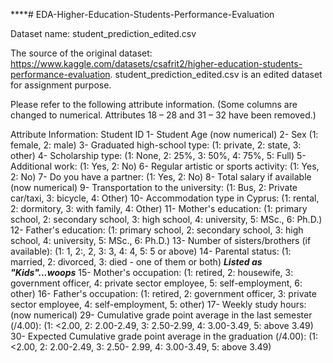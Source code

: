 ****# EDA-Higher-Education-Students-Performance-Evaluation

Dataset name: student_prediction_edited.csv

The source of the original dataset: https://www.kaggle.com/datasets/csafrit2/higher-education-students-performance-evaluation.
student_prediction_edited.csv is an edited dataset for assignment purpose.

Please refer to the following attribute information.
(Some columns are changed to numerical. Attributes 18 – 28 and 31 – 32 have been removed.)

Attribute Information:
Student ID
1- Student Age (now numerical)
2- Sex (1: female, 2: male)
3- Graduated high-school type: (1: private, 2: state, 3: other)
4- Scholarship type: (1: None, 2: 25%, 3: 50%, 4: 75%, 5: Full)
5- Additional work: (1: Yes, 2: No)
6- Regular artistic or sports activity: (1: Yes, 2: No)
7- Do you have a partner: (1: Yes, 2: No)
8- Total salary if available (now numerical)
9- Transportation to the university: (1: Bus, 2: Private car/taxi, 3: bicycle, 4: Other)
10- Accommodation type in Cyprus: (1: rental, 2: dormitory, 3: with family, 4: Other)
11- Mother's education: (1: primary school, 2: secondary school, 3: high school, 4: university,
5: MSc., 6: Ph.D.)
12- Father's education: (1: primary school, 2: secondary school, 3: high school, 4: university,
5: MSc., 6: Ph.D.)
13- Number of sisters/brothers (if available): (1: 1, 2:, 2, 3: 3, 4: 4, 5: 5 or above)
14- Parental status: (1: married, 2: divorced, 3: died - one of them or both) ***Listed as
"Kids"...woops***
15- Mother's occupation: (1: retired, 2: housewife, 3: government officer, 4: private sector
employee, 5: self-employment, 6: other)
16- Father's occupation: (1: retired, 2: government officer, 3: private sector employee, 4:
self-employment, 5: other)
17- Weekly study hours: (now numerical)
29- Cumulative grade point average in the last semester (/4.00): (1: <2.00, 2: 2.00-2.49, 3: 2.50-2.99, 4: 3.00-3.49, 5: above 3.49)
30- Expected Cumulative grade point average in the graduation (/4.00): (1: <2.00, 2: 2.00-2.49, 3: 2.50- 2.99, 4: 3.00-3.49, 5: above 3.49)
